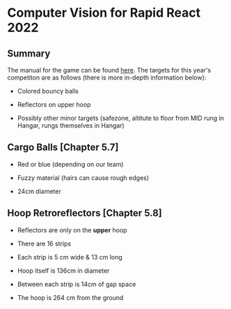 # Computer Vision for Rapid React 2022

## Summary
The manual for the game can be found [here](https://firstfrc.blob.core.windows.net/frc2022/Manual/2022FRCGameManual.pdf).
The targets for this year's competiton are as follows (there is more in-depth information below):

- Colored bouncy balls 

- Reflectors on upper hoop

- Possibly other minor targets (safezone, altitute to floor from MID rung in Hangar, rungs themselves in Hangar)

## Cargo Balls \[Chapter 5.7]

- Red or blue (depending on our team)

- Fuzzy material (hairs can cause rough edges)

- 24cm diameter
  
## Hoop Retroreflectors \[Chapter 5.8]

- Reflectors are only on the **upper** hoop

- There are 16 strips

- Each strip is 5 cm wide & 13 cm long

- Hoop itself is 136cm in diameter

- Between each strip is 14cm of gap space

- The hoop is 264 cm from the ground